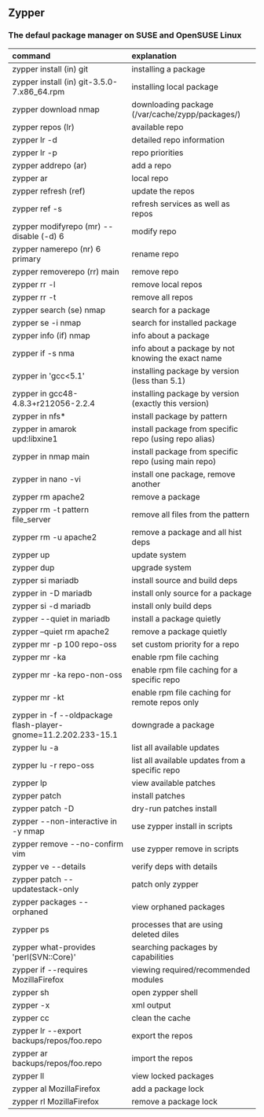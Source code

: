 ## Zypper

### The defaul package manager on SUSE and OpenSUSE Linux

| **command**                                                    | **explanation**                                       |
| :------------------------------------------------------------- | :---------------------------------------------------- |
| zypper install (in) git                                        | installing a package                                  |
| zypper install (in) git-3.5.0-7.x86_64.rpm                     | installing local package                              |
| zypper download nmap                                           | downloading package (/var/cache/zypp/packages/)       |
| zypper repos (lr)                                              | available repo                                        |
| zypper lr -d                                                   | detailed repo information                             |
| zypper lr -p                                                   | repo priorities                                       |
| zypper addrepo (ar) <options> <URI> <alias>                    | add a repo                                            |
| zypper ar <Path-to-Dir> <Name-of-Repository>                   | local repo                                            |
| zypper refresh (ref)                                           | update the repos                                      |
| zypper ref -s                                                  | refresh services as well as repos                     |
| zypper modifyrepo (mr) --disable (-d) 6                        | modify repo                                           |
| zypper namerepo (nr) 6 primary                                 | rename repo                                           |
| zypper removerepo (rr) main                                    | remove repo                                           |
| zypper rr -l                                                   | remove local repos                                    |
| zypper rr -t                                                   | remove all repos                                      |
| zypper search (se) nmap                                        | search for a package                                  |
| zypper se -i nmap                                              | search for installed package                          |
| zypper info (if) nmap                                          | info about a package                                  |
| zypper if -s nma                                               | info about a package by not knowing the exact name    |
| zypper in 'gcc<5.1'                                            | installing package by version (less than 5.1)         |
| zypper in gcc48-4.8.3+r212056-2.2.4                            | installing package by version (exactly this version)  |
| zypper in nfs\*                                                | install package by pattern                            |
| zypper in amarok upd:libxine1                                  | install package from specific repo (using repo alias) |
| zypper in nmap main                                            | install package from specific repo (using main repo)  |
| zypper in nano -vi                                             | install one package, remove another                   |
| zypper rm apache2                                              | remove a package                                      |
| zypper rm -t pattern file_server                               | remove all files from the pattern                     |
| zypper rm -u apache2                                           | remove a package and all hist deps                    |
| zypper up                                                      | update system                                         |
| zypper dup                                                     | upgrade system                                        |
| zypper si mariadb                                              | install source and build deps                         |
| zypper in -D mariadb                                           | install only source for a package                     |
| zypper si -d mariadb                                           | install only build deps                               |
| zypper --quiet in mariadb                                      | install a package quietly                             |
| zypper –quiet rm apache2                                       | remove a package quietly                              |
| zypper mr -p 100 repo-oss                                      | set custom priority for a repo                        |
| zypper mr -ka                                                  | enable rpm file caching                               |
| zypper mr -ka repo-non-oss                                     | enable rpm file caching for a specific repo           |
| zypper mr -kt                                                  | enable rpm file caching for remote repos only         |
| zypper in -f --oldpackage flash-player-gnome=11.2.202.233-15.1 | downgrade a package                                   |
| zypper lu -a                                                   | list all available updates                            |
| zypper lu -r repo-oss                                          | list all available updates from a specific repo       |
| zypper lp                                                      | view available patches                                |
| zypper patch                                                   | install patches                                       |
| zypper patch -D                                                | dry-run patches install                               |
| zypper --non-interactive in -y nmap                            | use zypper install in scripts                         |
| zypper remove --no-confirm vim                                 | use zypper remove in scripts                          |
| zypper ve --details                                            | verify deps with details                              |
| zypper patch --updatestack-only                                | patch only zypper                                     |
| zypper packages --orphaned                                     | view orphaned packages                                |
| zypper ps                                                      | processes that are using deleted diles                |
| zypper what-provides 'perl(SVN::Core)'                         | searching packages by capabilities                    |
| zypper if --requires MozillaFirefox                            | viewing required/recommended modules                  |
| zypper sh                                                      | open zypper shell                                     |
| zypper -x                                                      | xml output                                            |
| zypper cc                                                      | clean the cache                                       |
| zypper lr --export backups/repos/foo.repo                      | export the repos                                      |
| zypper ar backups/repos/foo.repo                               | import the repos                                      |
| zypper ll                                                      | view locked packages                                  |
| zypper al MozillaFirefox                                       | add a package lock                                    |
| zypper rl MozillaFirefox                                       | remove a package lock                                 |
